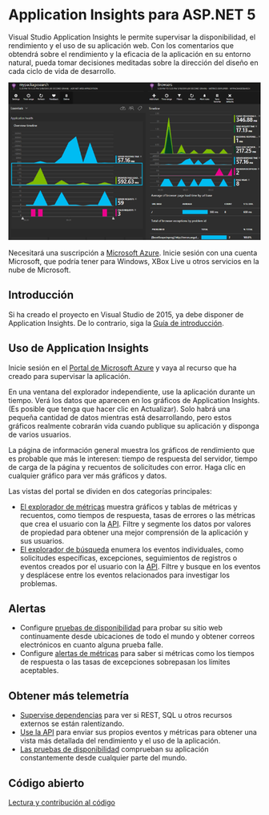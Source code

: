 <properties 
	pageTitle="Application Insights para ASP.NET 5" 
	description="Supervise la disponibilidad, el rendimiento y el uso de las aplicaciones web." 
	services="application-insights" 
    documentationCenter=".net"
	authors="alancameronwills" 
	manager="douge"/>

<tags 
	ms.service="application-insights" 
	ms.workload="tbd" 
	ms.tgt_pltfrm="ibiza" 
	ms.devlang="na" 
	ms.topic="article" 
	ms.date="11/11/2015" 
	ms.author="awills"/>

# Application Insights para ASP.NET 5

Visual Studio Application Insights le permite supervisar la disponibilidad, el rendimiento y el uso de su aplicación web. Con los comentarios que obtendrá sobre el rendimiento y la eficacia de la aplicación en su entorno natural, pueda tomar decisiones meditadas sobre la dirección del diseño en cada ciclo de vida de desarrollo.

![Ejemplo](./media/app-insights-asp-net-five/sample.png)

Necesitará una suscripción a [Microsoft Azure](http://azure.com). Inicie sesión con una cuenta Microsoft, que podría tener para Windows, XBox Live u otros servicios en la nube de Microsoft.


## Introducción

Si ha creado el proyecto en Visual Studio de 2015, ya debe disponer de Application Insights. De lo contrario, siga la [Guía de introducción](https://github.com/Microsoft/ApplicationInsights-aspnet5/wiki/Getting-Started).

## Uso de Application Insights

Inicie sesión en el [Portal de Microsoft Azure](https://portal.azure.com) y vaya al recurso que ha creado para supervisar la aplicación.

En una ventana del explorador independiente, use la aplicación durante un tiempo. Verá los datos que aparecen en los gráficos de Application Insights. (Es posible que tenga que hacer clic en Actualizar). Solo habrá una pequeña cantidad de datos mientras está desarrollando, pero estos gráficos realmente cobrarán vida cuando publique su aplicación y disponga de varios usuarios.

La página de información general muestra los gráficos de rendimiento que es probable que más le interesen: tiempo de respuesta del servidor, tiempo de carga de la página y recuentos de solicitudes con error. Haga clic en cualquier gráfico para ver más gráficos y datos.

Las vistas del portal se dividen en dos categorías principales:

* [El explorador de métricas](app-insights-metrics-explorer.md) muestra gráficos y tablas de métricas y recuentos, como tiempos de respuesta, tasas de errores o las métricas que crea el usuario con la [API](app-insights-api-custom-events-metrics.md). Filtre y segmente los datos por valores de propiedad para obtener una mejor comprensión de la aplicación y sus usuarios.
* [El explorador de búsqueda](app-insights-diagnostic-search.md) enumera los eventos individuales, como solicitudes específicas, excepciones, seguimientos de registros o eventos creados por el usuario con la [API](app-insights-api-custom-events-metrics.md). Filtre y busque en los eventos y desplácese entre los eventos relacionados para investigar los problemas.

## Alertas

* Configure [pruebas de disponibilidad](app-insights-monitor-web-app-availability.md) para probar su sitio web continuamente desde ubicaciones de todo el mundo y obtener correos electrónicos en cuanto alguna prueba falle.
* Configure [alertas de métricas](app-insights-monitor-web-app-availability.md) para saber si métricas como los tiempos de respuesta o las tasas de excepciones sobrepasan los límites aceptables.


## Obtener más telemetría

* [Supervise dependencias](app-insights-dependencies.md) para ver si REST, SQL u otros recursos externos se están ralentizando.
* [Use la API](app-insights-api-custom-events-metrics.md) para enviar sus propios eventos y métricas para obtener una vista más detallada del rendimiento y el uso de la aplicación.
* [Las pruebas de disponibilidad](app-insights-monitor-web-app-availability.md) comprueban su aplicación constantemente desde cualquier parte del mundo. 


## Código abierto

[Lectura y contribución al código](https://github.com/Microsoft/ApplicationInsights-aspnet5)


<!--Link references-->

[api]: app-insights-api-custom-events-metrics.md
[apikey]: app-insights-api-custom-events-metrics.md#ikey
[availability]: app-insights-monitor-web-app-availability.md
[azure]: ../insights-perf-analytics.md
[client]: app-insights-javascript.md
[detect]: app-insights-detect-triage-diagnose.md
[diagnostic]: app-insights-diagnostic-search.md
[knowUsers]: app-insights-overview-usage.md
[metrics]: app-insights-metrics-explorer.md
[netlogs]: app-insights-asp-net-trace-logs.md
[perf]: app-insights-web-monitor-performance.md
[portal]: http://portal.azure.com/
[qna]: app-insights-troubleshoot-faq.md
[roles]: app-insights-resources-roles-access-control.md
[start]: app-insights-overview.md
[usage]: app-insights-web-track-usage.md

<!---HONumber=Nov15_HO4-->